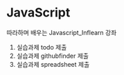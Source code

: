 # JavaScript
따라하며 배우는 Javascript_Inflearn 강좌
1. 실습과제 todo 제출
2. 실습과제 githubfinder 제출
3. 실습과제 spreadsheet 제출
   
